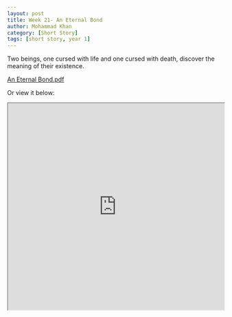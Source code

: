 ```yaml
---
layout: post
title: Week 21- An Eternal Bond
author: Mohammad Khan
category: [Short Story]
tags: [short story, year 1]
---
```

Two beings, one cursed with life and one cursed with death, discover the meaning of their existence.




<p><a href="https://drive.google.com/file/d/1F2p9pU7tBrMzrqjnbDh75dUB618VML-l/view?usp=sharing">
An Eternal Bond.pdf</a></p>

Or view it below: 
<iframe src="https://drive.google.com/file/d/1F2p9pU7tBrMzrqjnbDh75dUB618VML-l/preview" width="100%" height="480" allow="autoplay"></iframe>